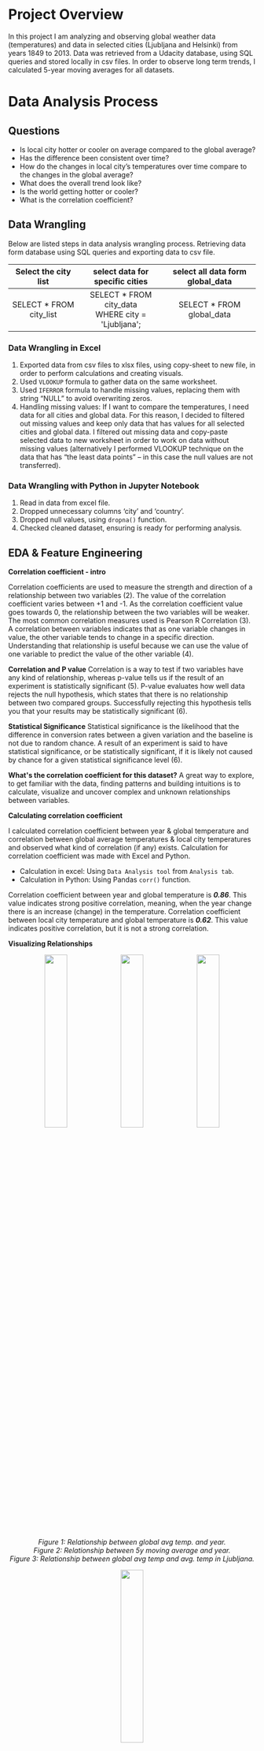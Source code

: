 # Project Overview
In this project I am analyzing and observing global weather data (temperatures) and data in selected cities (Ljubljana and Helsinki) from years 1849 to 2013. Data was retrieved from a Udacity database, using SQL queries and stored locally in csv files. In order to observe long term trends, I calculated 5-year moving averages for all datasets.

# Data Analysis Process
## Questions
-	Is local city hotter or cooler on average compared to the global average? 
-	Has the difference been consistent over time?
-	How do the changes in local city’s temperatures over time compare to the changes in the global average?
-	What does the overall trend look like? 
-	Is the world getting hotter or cooler? 
-	What is the correlation coefficient?

## Data Wrangling 
Below are listed steps in data analysis wrangling process.
Retrieving data form database using SQL queries and exporting data to csv file.

Select the city list | select data for specific cities | select all data form global_data
:---: | :---: | :---:
SELECT * FROM city_list | SELECT * FROM city_data<br /> WHERE city = 'Ljubljana'; | SELECT * FROM global_data

### Data Wrangling in Excel 
1.	Exported data from csv files to xlsx files, using copy-sheet to new file, in order to perform calculations and creating visuals.
2.	Used `VLOOKUP` formula to gather data on the same worksheet.
3.	Used `IFERROR` formula to handle missing values, replacing them with string “NULL” to avoid overwriting zeros.
4.	Handling missing values:
If I want to compare the temperatures, I need data for all cities and global data. For this reason, I decided to filtered out missing values and keep only data that has values for all selected cities and global data. I filtered out missing data and copy-paste selected data to new worksheet in order to work on data without missing values (alternatively I performed VLOOKUP technique on the data that has “the least data points” – in this case the null values are not transferred).

### Data Wrangling with Python in Jupyter Notebook  
1.	Read in data from excel file.
2.	Dropped unnecessary columns ‘city’ and ‘country’.
3.	Dropped null values, using `dropna()` function.
4.	Checked cleaned dataset, ensuring is ready for performing analysis.

## EDA & Feature Engineering 

**Correlation coefficient - intro**

Correlation coefficients are used to measure the strength and direction of a relationship between two variables (2). The value of the correlation coefficient varies between +1 and -1. As the correlation coefficient value goes towards 0, the relationship between the two variables will be weaker. The most common correlation measures used is Pearson R Correlation (3). A correlation between variables indicates that as one variable changes in value, the other variable tends to change in a specific direction.  Understanding that relationship is useful because we can use the value of one variable to predict the value of the other variable (4).

**Correlation and P value**
Correlation is a way to test if two variables have any kind of relationship, whereas p-value tells us if the result of an experiment is statistically significant (5). P-value evaluates how well data rejects the null hypothesis, which states that there is no relationship between two compared groups. Successfully rejecting this hypothesis tells you that your results may be statistically significant (6).

**Statistical Significance**
Statistical significance is the likelihood that the difference in conversion rates between a given variation and the baseline is not due to random chance. A result of an experiment is said to have statistical significance, or be statistically significant, if it is likely not caused by chance for a given statistical significance level (6).

**What's the correlation coefficient for this dataset?**
A great way to explore, to get familiar with the data, finding patterns and building intuitions is to calculate, visualize and uncover complex and unknown relationships between variables. 

**Calculating correlation coefficient**

I calculated correlation coefficient between year & global temperature and correlation between global average temperatures & local city temperatures and observed what kind of correlation (if any) exists. Calculation for correlation coefficient was made with Excel and Python.

-	Calculation in excel: Using `Data Analysis tool` from `Analysis tab`.
-	Calculation in Python: Using Pandas `corr()` function.

Correlation coefficient between year and global temperature is ***0.86***. This value indicates strong positive correlation, meaning, when the year change there is an increase (change) in the temperature.
Correlation coefficient between local city temperature and global temperature is ***0.62***. This value indicates positive correlation, but it is not a strong correlation.

**Visualizing Relationships**

<p align="center">
<img src="Graphics/ScatterPlot_global-year.png" width="30%" height="30%"> <img src="Graphics/ScatterPlot_LJ-year.png" width="30%" height="30%"> <img src="Graphics/ScatterPlot_global-LJ.png" width="30%" height="30%">
</p>

<p align="center">
<i>Figure 1: Relationship between global avg temp. and year. </i><br />
<i>Figure 2: Relationship between 5y moving average and year.</i><br /> 
<i>Figure 3: Relationship between global avg temp and avg. temp in Ljubljana. </i><br />
</p>

<p align="center">
<img src="Graphics/Coef_Heat_Map.png" width="30%" height="30%">
</p>

<p align="center">
<i>Figure 4: Correlation Coefficient Heat Map.</i>
</p>

**Calculating Moving average**
In general, the moving average smoothens the data and is mostly used with time series data to capture the short-term fluctuations while focusing on longer trends. Besides weather reports moving average is widely used in stock prices, gross domestic products, employment, etc. (1). 

_-	Calculating 5-year moving average in Excel - steps_
Calculated average for first 5 years, using AVERAGE() function.
Populated the formula for the entire column, by selecting the cell with the formula, moving the mouse to the bottom-left corner and double clicked.<br />
Formula used:
`=AVERAGE(B2:B6)`

_-	Calculating 5-year moving average in Python – steps_
Formula for moving average for this project was created with the help of “datacamp website” (1). I used Pandas build in function “rolling window” and chain the function with mean() function. Parameter window was set to 5. Columns were selected with Pandas iloc method.<br />
Formula used:
`df['LJ_MA_5y'] = df.iloc[:,1].rolling(window=5).mean()`

## Observations, Answering Questions & Drawing Conclusions 

**-	Is local city hotter or colder on average compared to the global average?**<br />
_Observation from the chart:_
From the line charts (Figure 5, Figure 6, Figure 7, Figure 8) I can observe that local city Ljubljana is hotter than global average, while local city Helsinki is cooler than global average. However, the temperatures are rising in both cities and so do global average temperatures.

_Observation from descriptive statistics:_
From descriptive statistics I can observe that Ljubljana is 1.02°C hotter and Helsinki is 4.10 °C cooler than global average.

<p align="center">
<img src="Graphics/Descriptive_Statistics.PNG" width="30%" height="30%">
</p>

<p align="center">
<i>Figure 5: Descriptive Statistics for Average global Temperature and Average Temperatures in Ljubljana and Helsinki.</i>
</p>

-	How do changes in your city’s temperature over time compare to the changes in the global average?
From the line charts (Figure 6, Figure 7, Figure 8, Figure 9) I can observe that temperature trend in local cities globally is similar – the temperatures are rising. However, the fluctuation of temperatures in local cities is more obvious than for global average temperatures. 

-	What does the overall trend look like? Is the world getting hotter or cooler?
In the line chart (Figure 6) I plotted a trend line for the global average and I can see that overall positive trend, meaning that temperatures are rising and the world’s getting hotter. I can see the same pattern from the line chart (Figure 7). City with cooler temperatures than global average is also getting hotter. 

-	Has the trend been consistent over the last few hundred years? Has the difference been consistent over time? 
The temperatures are not consistent over time. Although, the overall trend is positive, I can see fluctuation over the years from line charts Figure 6, Figure 7, Figure 8, Figure 9. From scatter plots (Figure 1 and Figure 2) we can see almost exponential rise of the temperature in the last 25 years.

## Communication & Visualizations

-	What were key considerations when deciding how to visualize the trends?<br />
o	Choosing the right chart type: line chart is best choice for continuous data, scatter plots are best to show correlation between two variables.<br />
o	Ensuring that visualizations clearly communicate findings, without extra explanation.<br />
o	Ensuring charts have all components (labels, titles, legends).<br />
o	Other visual components (colors, x and y axis intervals)

**VISUALIZATIONS – IN EXCEL**


<p align="center">
<img src="Graphics/Excel01.png" width="35%" height="35%"> <img src="Graphics/Excel02.png" width="43%" height="43%">
</p>

<p align="center">
<i>Figure 6 & &: 5-year Moving Average Trend for Global and Local Cities Temperatures.</i>
</p>



**VISUALIZATIONS – WITH PYTHON IN JUPYTER NOTEBOOK**

<p align="center">
<img src="Graphics/Aveg_Temp_5year_MA_2cities.png" width="35%" height="35%"> <img src="Graphics/Aveg_Temp_5year_MA_3cities.png" width="35%" height="35%">
</p>

<p align="center">
<i>Figure 9 & 10: 5-year Moving Average Trend for Global and Local Cities Temperatures.</i>
</p>


## References

(1) Sharma, Aditya. “Moving Averages in pandas.” DataCamp. 24. June 2019. Web. 23. March 2021 https://www.datacamp.com/community/tutorials/moving-averages-in-pandas</i><br />
(2) “Correlation Coeficient: Simple Definition, Formula, Easy Steps.” Statistics How To. n.p. Web. 23. March 2019 https://www.statisticshowto.com/probability-and-statistics/correlation-coefficient-formula/</i><br />
(3) Magiya, Joseph. “Pearson Coefficient of Correlation Explained.” Towards Data Science. 26. May 2019. Web. 23. March 2021 https://towardsdatascience.com/pearson-coefficient-of-correlation-explained-369991d93404</i><br />
(4) Frost, Jim. “Interpreting Correlation Coefficients.” Statistics by Jim. n.p. Web. 23. March 2021 https://statisticsbyjim.com/basics/correlations/</i><br />
(5) “Correlation and P value.” The Data School by Chartio. 22. March 2021. Web. 23. March 2021 https://dataschool.com/fundamentals-of-analysis/correlation-and-p-value/</i><br />
(6) “Statistical Significance.” Optimozely. n.p. Web. 23. March 2021 
https://www.optimizely.com/optimization-glossary/statistical-significance/#:~:text=Statistical%20Significance%20Definition&text=A%20result%20of%20an%20experiment,a%20given%20statistical%20significance%20level.&text=It%20also%20means%20that%20there,that%20you%20could%20be%20wrong.</i><br />

## Other Supportive Articles

Magiya, Joseph. “Pearson Coefficient of Correlation with Python.” Levelup.Gitconnected. 14. April 2019. Web. 23. March 2021
https://levelup.gitconnected.com/pearson-coefficient-of-correlation-using-pandas-ca68ce678c04
